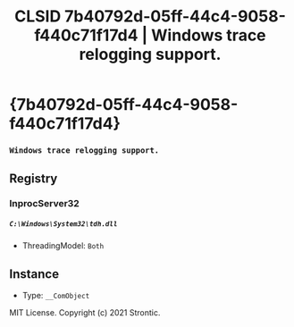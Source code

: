 ﻿---
title: "CLSID 7b40792d-05ff-44c4-9058-f440c71f17d4 | Windows trace relogging support."
excerpt: What is COM-Object CLSID 7b40792d-05ff-44c4-9058-f440c71f17d4?
---

# {7b40792d-05ff-44c4-9058-f440c71f17d4}

### `Windows trace relogging support.`

## Registry


### InprocServer32

##### `C:\Windows\System32\tdh.dll`
* ThreadingModel: `Both`

## Instance

* Type: `__ComObject`

MIT License. Copyright (c) 2021 Strontic.


